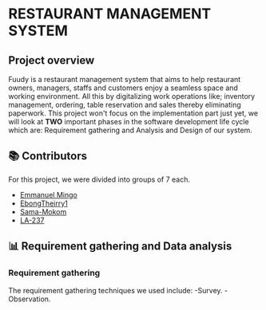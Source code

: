 # RESTAURANT MANAGEMENT SYSTEM

## Project overview
Fuudy is a restaurant management system that aims to help restaurant owners, managers, staffs and customers enjoy a seamless space and working environment. All this by digitalizing work operations like; inventory management, ordering, table reservation and sales thereby eliminating paperwork. This project won't focus on the implementation part just yet, we will look at **TWO** important phases in the software development life cycle which are: Requirement gathering and Analysis and Design of our system.

  ## 📚 Contributors
  For this project, we were divided into groups of 7 each. 
  - [Emmanuel Mingo](https://github.com/emmanuelmingo)
  - [EbongTheirry1](https://github.com/EbongThierry1)
  - [Sama-Mokom](https://github.com/Sama-Mokom)
  - [LA-237](https://github.com/LA-237)

 ## 📊 Requirement gathering and Data analysis
 ### Requirement gathering
 The requirement gathering techniques we used include:
 -Survey.
 -Observation.

 
 
   

  
  
